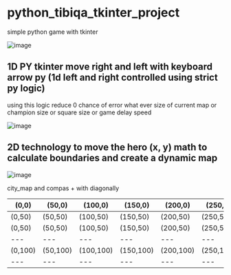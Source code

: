 # python_tibiqa_tkinter_project

simple python game with tkinter

![image](https://user-images.githubusercontent.com/55125302/155687939-67bd9201-f178-4201-bc0e-45249b993e9e.png)

## 1D PY tkinter move right and left with keyboard arrow py (1d left and right controlled using strict py logic)

using this logic reduce 0 chance of error what ever size of current map or champion size or square size or game delay speed

![image](https://user-images.githubusercontent.com/55125302/155692690-5b5ea7f5-5bbe-455c-abe0-7e41e8bc7f8d.png)


## 2D technology to move the hero (x, y) math to calculate boundaries and create a dynamic map

![image](https://user-images.githubusercontent.com/55125302/155696026-f8dd17f3-4fe3-42f3-ad18-aa1befde9015.png)


city_map and compas + with diagonally

| (0,0) | (50,0) | (100,0) | (150,0) | (200,0) | (250,0) | 300,0) |
| --- | --- | --- | --- | --- | --- | --- |
| (0,50) | (50,50) | (100,50) | (150,50) | (200,50) | (250,50) | (300,50) |
| (0,50) | (50,50) | (100,50) | (150,50) | (200,50) | (250,50) | (300,50) |
| --- | --- | --- | --- | --- | --- | --- |
| (0,100) | (50,100) | (100,100) | (150,100) | (200,100) | (250,100) | (300,100) |
| --- | --- | --- | --- | --- | --- | --- |

